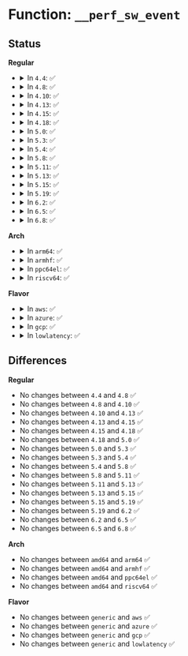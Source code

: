 # Function: <code>__perf_sw_event</code>

## Status
<b>Regular</b>
<ul>
<li>
<details>
<summary>In <code>4.4</code>: ✅</summary>

```c
void __perf_sw_event(u32 event_id, u64 nr, struct pt_regs *regs, u64 addr);
```

**Collision:** Unique Global

**Inline:** No

**Transformation:** False

**Instances:**

```
In kernel/events/core.c (ffffffff811846c0)
Location: kernel/events/core.c:6714
Inline: False
Direct callers:
  - arch/x86/mm/fault.c:__do_page_fault
  - arch/x86/mm/fault.c:__do_page_fault
  - arch/x86/mm/fault.c:__do_page_fault
```
**Symbols:**

```
ffffffff811846c0-ffffffff81184743: __perf_sw_event (STB_GLOBAL)
```
</details>
</li>
<li>
<details>
<summary>In <code>4.8</code>: ✅</summary>

```c
void __perf_sw_event(u32 event_id, u64 nr, struct pt_regs *regs, u64 addr);
```

**Collision:** Unique Global

**Inline:** No

**Transformation:** False

**Instances:**

```
In kernel/events/core.c (ffffffff81196430)
Location: kernel/events/core.c:7308
Inline: False
Direct callers:
  - arch/x86/mm/fault.c:__do_page_fault
  - arch/x86/mm/fault.c:__do_page_fault
  - arch/x86/mm/fault.c:__do_page_fault
```
**Symbols:**

```
ffffffff81196430-ffffffff811964b3: __perf_sw_event (STB_GLOBAL)
```
</details>
</li>
<li>
<details>
<summary>In <code>4.10</code>: ✅</summary>

```c
void __perf_sw_event(u32 event_id, u64 nr, struct pt_regs *regs, u64 addr);
```

**Collision:** Unique Global

**Inline:** No

**Transformation:** False

**Instances:**

```
In kernel/events/core.c (ffffffff811a5eb0)
Location: kernel/events/core.c:7421
Inline: False
Direct callers:
  - arch/x86/mm/fault.c:__do_page_fault
  - arch/x86/mm/fault.c:__do_page_fault
  - arch/x86/mm/fault.c:__do_page_fault
```
**Symbols:**

```
ffffffff811a5eb0-ffffffff811a5f33: __perf_sw_event (STB_GLOBAL)
```
</details>
</li>
<li>
<details>
<summary>In <code>4.13</code>: ✅</summary>

```c
void __perf_sw_event(u32 event_id, u64 nr, struct pt_regs *regs, u64 addr);
```

**Collision:** Unique Global

**Inline:** No

**Transformation:** False

**Instances:**

```
In kernel/events/core.c (ffffffff811ad630)
Location: kernel/events/core.c:7644
Inline: False
Direct callers:
  - arch/x86/mm/fault.c:__do_page_fault
  - arch/x86/mm/fault.c:__do_page_fault
  - arch/x86/mm/fault.c:__do_page_fault
```
**Symbols:**

```
ffffffff811ad630-ffffffff811ad6b3: __perf_sw_event (STB_GLOBAL)
```
</details>
</li>
<li>
<details>
<summary>In <code>4.15</code>: ✅</summary>

```c
void __perf_sw_event(u32 event_id, u64 nr, struct pt_regs *regs, u64 addr);
```

**Collision:** Unique Global

**Inline:** No

**Transformation:** False

**Instances:**

```
In kernel/events/core.c (ffffffff811c11a0)
Location: kernel/events/core.c:7641
Inline: False
Direct callers:
  - arch/x86/mm/fault.c:__do_page_fault
  - arch/x86/mm/fault.c:__do_page_fault
  - arch/x86/mm/fault.c:__do_page_fault
```
**Symbols:**

```
ffffffff811c11a0-ffffffff811c1225: __perf_sw_event (STB_GLOBAL)
```
</details>
</li>
<li>
<details>
<summary>In <code>4.18</code>: ✅</summary>

```c
void __perf_sw_event(u32 event_id, u64 nr, struct pt_regs *regs, u64 addr);
```

**Collision:** Unique Global

**Inline:** No

**Transformation:** False

**Instances:**

```
In kernel/events/core.c (ffffffff811e1510)
Location: kernel/events/core.c:8023
Inline: False
Direct callers:
  - arch/x86/mm/fault.c:__do_page_fault
  - arch/x86/mm/fault.c:__do_page_fault
  - arch/x86/mm/fault.c:__do_page_fault
```
**Symbols:**

```
ffffffff811e1510-ffffffff811e1595: __perf_sw_event (STB_GLOBAL)
```
</details>
</li>
<li>
<details>
<summary>In <code>5.0</code>: ✅</summary>

```c
void __perf_sw_event(u32 event_id, u64 nr, struct pt_regs *regs, u64 addr);
```

**Collision:** Unique Global

**Inline:** No

**Transformation:** False

**Instances:**

```
In kernel/events/core.c (ffffffff811f1970)
Location: kernel/events/core.c:8032
Inline: False
Direct callers:
  - arch/x86/mm/fault.c:__do_page_fault
  - arch/x86/mm/fault.c:__do_page_fault
  - arch/x86/mm/fault.c:__do_page_fault
```
**Symbols:**

```
ffffffff811f1970-ffffffff811f1a05: __perf_sw_event (STB_GLOBAL)
```
</details>
</li>
<li>
<details>
<summary>In <code>5.3</code>: ✅</summary>

```c
void __perf_sw_event(u32 event_id, u64 nr, struct pt_regs *regs, u64 addr);
```

**Collision:** Unique Global

**Inline:** No

**Transformation:** False

**Instances:**

```
In kernel/events/core.c (ffffffff81209530)
Location: kernel/events/core.c:8336
Inline: False
Direct callers:
  - arch/x86/mm/fault.c:do_user_addr_fault
  - arch/x86/mm/fault.c:do_user_addr_fault
  - arch/x86/mm/fault.c:do_user_addr_fault
```
**Symbols:**

```
ffffffff81209530-ffffffff812095b5: __perf_sw_event (STB_GLOBAL)
```
</details>
</li>
<li>
<details>
<summary>In <code>5.4</code>: ✅</summary>

```c
void __perf_sw_event(u32 event_id, u64 nr, struct pt_regs *regs, u64 addr);
```

**Collision:** Unique Global

**Inline:** No

**Transformation:** False

**Instances:**

```
In kernel/events/core.c (ffffffff812168a0)
Location: kernel/events/core.c:8452
Inline: False
Direct callers:
  - arch/x86/mm/fault.c:do_user_addr_fault
  - arch/x86/mm/fault.c:do_user_addr_fault
  - arch/x86/mm/fault.c:do_user_addr_fault
```
**Symbols:**

```
ffffffff812168a0-ffffffff81216925: __perf_sw_event (STB_GLOBAL)
```
</details>
</li>
<li>
<details>
<summary>In <code>5.8</code>: ✅</summary>

```c
void __perf_sw_event(u32 event_id, u64 nr, struct pt_regs *regs, u64 addr);
```

**Collision:** Unique Global

**Inline:** No

**Transformation:** False

**Instances:**

```
In kernel/events/core.c (ffffffff812427a0)
Location: kernel/events/core.c:9002
Inline: False
Direct callers:
  - arch/x86/mm/fault.c:do_user_addr_fault
  - arch/x86/mm/fault.c:do_user_addr_fault
  - arch/x86/mm/fault.c:do_user_addr_fault
```
**Symbols:**

```
ffffffff812427a0-ffffffff81242825: __perf_sw_event (STB_GLOBAL)
```
</details>
</li>
<li>
<details>
<summary>In <code>5.11</code>: ✅</summary>

```c
void __perf_sw_event(u32 event_id, u64 nr, struct pt_regs *regs, u64 addr);
```

**Collision:** Unique Global

**Inline:** No

**Transformation:** False

**Instances:**

```
In kernel/events/core.c (ffffffff8124cf00)
Location: kernel/events/core.c:9268
Inline: False
Direct callers:
  - arch/x86/mm/fault.c:do_user_addr_fault
  - mm/memory.c:handle_mm_fault
  - mm/memory.c:handle_mm_fault
```
**Symbols:**

```
ffffffff8124cf00-ffffffff8124cf7d: __perf_sw_event (STB_GLOBAL)
```
</details>
</li>
<li>
<details>
<summary>In <code>5.13</code>: ✅</summary>

```c
void __perf_sw_event(u32 event_id, u64 nr, struct pt_regs *regs, u64 addr);
```

**Collision:** Unique Global

**Inline:** No

**Transformation:** False

**Instances:**

```
In kernel/events/core.c (ffffffff81251600)
Location: kernel/events/core.c:9398
Inline: False
Direct callers:
  - arch/x86/mm/fault.c:do_user_addr_fault
  - mm/memory.c:handle_mm_fault
  - mm/memory.c:handle_mm_fault
```
**Symbols:**

```
ffffffff81251600-ffffffff8125167d: __perf_sw_event (STB_GLOBAL)
```
</details>
</li>
<li>
<details>
<summary>In <code>5.15</code>: ✅</summary>

```c
void __perf_sw_event(u32 event_id, u64 nr, struct pt_regs *regs, u64 addr);
```

**Collision:** Unique Global

**Inline:** No

**Transformation:** False

**Instances:**

```
In kernel/events/core.c (ffffffff8128c400)
Location: kernel/events/core.c:9517
Inline: False
Direct callers:
  - arch/x86/mm/fault.c:do_user_addr_fault
  - mm/memory.c:handle_mm_fault
  - mm/memory.c:handle_mm_fault
```
**Symbols:**

```
ffffffff8128c400-ffffffff8128c47d: __perf_sw_event (STB_GLOBAL)
```
</details>
</li>
<li>
<details>
<summary>In <code>5.19</code>: ✅</summary>

```c
void __perf_sw_event(u32 event_id, u64 nr, struct pt_regs *regs, u64 addr);
```

**Collision:** Unique Global

**Inline:** No

**Transformation:** False

**Instances:**

```
In kernel/events/core.c (ffffffff812e0f90)
Location: kernel/events/core.c:9452
Inline: False
Direct callers:
  - arch/x86/mm/fault.c:do_user_addr_fault
  - mm/memory.c:handle_mm_fault
  - mm/memory.c:handle_mm_fault
```
**Symbols:**

```
ffffffff812e0f90-ffffffff812e1054: __perf_sw_event (STB_GLOBAL)
```
</details>
</li>
<li>
<details>
<summary>In <code>6.2</code>: ✅</summary>

```c
void __perf_sw_event(u32 event_id, u64 nr, struct pt_regs *regs, u64 addr);
```

**Collision:** Unique Global

**Inline:** No

**Transformation:** False

**Instances:**

```
In kernel/events/core.c (ffffffff81349490)
Location: kernel/events/core.c:9777
Inline: False
Direct callers:
  - arch/x86/mm/fault.c:do_user_addr_fault
  - mm/memory.c:handle_mm_fault
  - mm/memory.c:handle_mm_fault
```
**Symbols:**

```
ffffffff81349490-ffffffff81349554: __perf_sw_event (STB_GLOBAL)
```
</details>
</li>
<li>
<details>
<summary>In <code>6.5</code>: ✅</summary>

```c
void __perf_sw_event(u32 event_id, u64 nr, struct pt_regs *regs, u64 addr);
```

**Collision:** Unique Global

**Inline:** No

**Transformation:** False

**Instances:**

```
In kernel/events/core.c (ffffffff8137a4a0)
Location: kernel/events/core.c:9806
Inline: False
Direct callers:
  - arch/x86/mm/fault.c:do_user_addr_fault
  - mm/memory.c:handle_mm_fault
  - mm/memory.c:handle_mm_fault
```
**Symbols:**

```
ffffffff8137a4a0-ffffffff8137a564: __perf_sw_event (STB_GLOBAL)
```
</details>
</li>
<li>
<details>
<summary>In <code>6.8</code>: ✅</summary>

```c
void __perf_sw_event(u32 event_id, u64 nr, struct pt_regs *regs, u64 addr);
```

**Collision:** Unique Global

**Inline:** No

**Transformation:** False

**Instances:**

```
In kernel/events/core.c (ffffffff813a36a0)
Location: kernel/events/core.c:9876
Inline: False
Direct callers:
  - arch/x86/mm/fault.c:do_user_addr_fault
  - mm/memory.c:handle_mm_fault
  - mm/memory.c:handle_mm_fault
```
**Symbols:**

```
ffffffff813a36a0-ffffffff813a3764: __perf_sw_event (STB_GLOBAL)
```
</details>
</li>
</ul>
<b>Arch</b>
<ul>
<li>
<details>
<summary>In <code>arm64</code>: ✅</summary>

```c
void __perf_sw_event(u32 event_id, u64 nr, struct pt_regs *regs, u64 addr);
```

**Collision:** Unique Global

**Inline:** No

**Transformation:** False

**Instances:**

```
In kernel/events/core.c (ffff8000102a0e20)
Location: kernel/events/core.c:8452
Inline: False
Direct callers:
  - arch/arm64/kernel/armv8_deprecated.c:cp15barrier_handler
  - arch/arm64/kernel/armv8_deprecated.c:swp_handler
  - arch/arm64/mm/fault.c:do_page_fault
  - arch/arm64/mm/fault.c:do_page_fault
  - arch/arm64/mm/fault.c:do_page_fault
```
**Symbols:**

```
ffff8000102a0e20-ffff8000102a0e70: __perf_sw_event (STB_GLOBAL)
```
</details>
</li>
<li>
<details>
<summary>In <code>armhf</code>: ✅</summary>

```c
void __perf_sw_event(u32 event_id, u64 nr, struct pt_regs *regs, u64 addr);
```

**Collision:** Unique Global

**Inline:** No

**Transformation:** False

**Instances:**

```
In kernel/events/core.c (c04d0eac)
Location: kernel/events/core.c:8452
Inline: False
Direct callers:
  - arch/arm/mm/fault.c:do_page_fault
  - arch/arm/mm/fault.c:do_page_fault
  - arch/arm/mm/fault.c:do_page_fault
```
**Symbols:**

```
c04d0eac-c04d0f64: __perf_sw_event (STB_GLOBAL)
```
</details>
</li>
<li>
<details>
<summary>In <code>ppc64el</code>: ✅</summary>

```c
void __perf_sw_event(u32 event_id, u64 nr, struct pt_regs *regs, u64 addr);
```

**Collision:** Unique Global

**Inline:** No

**Transformation:** False

**Instances:**

```
In kernel/events/core.c (c000000000352aa0)
Location: kernel/events/core.c:8452
Inline: False
Direct callers:
  - arch/powerpc/kernel/align.c:fix_alignment
  - arch/powerpc/kernel/align.c:fix_alignment
  - arch/powerpc/kernel/traps.c:altivec_assist_exception
  - arch/powerpc/kernel/traps.c:emulate_instruction
  - arch/powerpc/kernel/traps.c:emulate_instruction
  - arch/powerpc/kernel/traps.c:emulate_instruction
  - arch/powerpc/kernel/traps.c:emulate_instruction
  - arch/powerpc/kernel/traps.c:emulate_instruction
  - arch/powerpc/kernel/traps.c:emulate_instruction
  - arch/powerpc/kernel/traps.c:emulate_instruction
  - arch/powerpc/kernel/traps.c:emulate_instruction
  - arch/powerpc/kernel/traps.c:emulate_instruction
  - arch/powerpc/kernel/traps.c:p9_hmi_special_emu
  - arch/powerpc/kernel/traps.c:p9_hmi_special_emu
  - arch/powerpc/kernel/traps.c:p9_hmi_special_emu
  - arch/powerpc/kernel/traps.c:p9_hmi_special_emu
  - arch/powerpc/mm/fault.c:__do_page_fault
  - arch/powerpc/mm/fault.c:__do_page_fault
  - arch/powerpc/mm/fault.c:__do_page_fault
```
**Symbols:**

```
c000000000352aa0-c000000000352b68: __perf_sw_event (STB_GLOBAL)
```
</details>
</li>
<li>
<details>
<summary>In <code>riscv64</code>: ✅</summary>

```c
void __perf_sw_event(u32 event_id, u64 nr, struct pt_regs *regs, u64 addr);
```

**Collision:** Unique Global

**Inline:** No

**Transformation:** False

**Instances:**

```
In kernel/events/core.c (ffffffe0001cfee0)
Location: kernel/events/core.c:8452
Inline: False
Direct callers:
  - arch/riscv/mm/fault.c:do_page_fault
  - arch/riscv/mm/fault.c:do_page_fault
  - arch/riscv/mm/fault.c:do_page_fault
```
**Symbols:**

```
ffffffe0001cfee0-ffffffe0001cff86: __perf_sw_event (STB_GLOBAL)
```
</details>
</li>
</ul>
<b>Flavor</b>
<ul>
<li>
<details>
<summary>In <code>aws</code>: ✅</summary>

```c
void __perf_sw_event(u32 event_id, u64 nr, struct pt_regs *regs, u64 addr);
```

**Collision:** Unique Global

**Inline:** No

**Transformation:** False

**Instances:**

```
In kernel/events/core.c (ffffffff8120eef0)
Location: kernel/events/core.c:8452
Inline: False
Direct callers:
  - arch/x86/mm/fault.c:do_user_addr_fault
  - arch/x86/mm/fault.c:do_user_addr_fault
  - arch/x86/mm/fault.c:do_user_addr_fault
```
**Symbols:**

```
ffffffff8120eef0-ffffffff8120ef75: __perf_sw_event (STB_GLOBAL)
```
</details>
</li>
<li>
<details>
<summary>In <code>azure</code>: ✅</summary>

```c
void __perf_sw_event(u32 event_id, u64 nr, struct pt_regs *regs, u64 addr);
```

**Collision:** Unique Global

**Inline:** No

**Transformation:** False

**Instances:**

```
In kernel/events/core.c (ffffffff81201ca0)
Location: kernel/events/core.c:8452
Inline: False
Direct callers:
  - arch/x86/mm/fault.c:do_user_addr_fault
  - arch/x86/mm/fault.c:do_user_addr_fault
  - arch/x86/mm/fault.c:do_user_addr_fault
```
**Symbols:**

```
ffffffff81201ca0-ffffffff81201d25: __perf_sw_event (STB_GLOBAL)
```
</details>
</li>
<li>
<details>
<summary>In <code>gcp</code>: ✅</summary>

```c
void __perf_sw_event(u32 event_id, u64 nr, struct pt_regs *regs, u64 addr);
```

**Collision:** Unique Global

**Inline:** No

**Transformation:** False

**Instances:**

```
In kernel/events/core.c (ffffffff8120cc90)
Location: kernel/events/core.c:8452
Inline: False
Direct callers:
  - arch/x86/mm/fault.c:do_user_addr_fault
  - arch/x86/mm/fault.c:do_user_addr_fault
  - arch/x86/mm/fault.c:do_user_addr_fault
```
**Symbols:**

```
ffffffff8120cc90-ffffffff8120cd15: __perf_sw_event (STB_GLOBAL)
```
</details>
</li>
<li>
<details>
<summary>In <code>lowlatency</code>: ✅</summary>

```c
void __perf_sw_event(u32 event_id, u64 nr, struct pt_regs *regs, u64 addr);
```

**Collision:** Unique Global

**Inline:** No

**Transformation:** False

**Instances:**

```
In kernel/events/core.c (ffffffff8121bb10)
Location: kernel/events/core.c:8452
Inline: False
Direct callers:
  - arch/x86/mm/fault.c:do_user_addr_fault
  - arch/x86/mm/fault.c:do_user_addr_fault
  - arch/x86/mm/fault.c:do_user_addr_fault
```
**Symbols:**

```
ffffffff8121bb10-ffffffff8121bbaf: __perf_sw_event (STB_GLOBAL)
```
</details>
</li>
</ul>

## Differences
<b>Regular</b>
<ul>
<li>
No changes between <code>4.4</code> and <code>4.8</code> ✅
</li>
<li>
No changes between <code>4.8</code> and <code>4.10</code> ✅
</li>
<li>
No changes between <code>4.10</code> and <code>4.13</code> ✅
</li>
<li>
No changes between <code>4.13</code> and <code>4.15</code> ✅
</li>
<li>
No changes between <code>4.15</code> and <code>4.18</code> ✅
</li>
<li>
No changes between <code>4.18</code> and <code>5.0</code> ✅
</li>
<li>
No changes between <code>5.0</code> and <code>5.3</code> ✅
</li>
<li>
No changes between <code>5.3</code> and <code>5.4</code> ✅
</li>
<li>
No changes between <code>5.4</code> and <code>5.8</code> ✅
</li>
<li>
No changes between <code>5.8</code> and <code>5.11</code> ✅
</li>
<li>
No changes between <code>5.11</code> and <code>5.13</code> ✅
</li>
<li>
No changes between <code>5.13</code> and <code>5.15</code> ✅
</li>
<li>
No changes between <code>5.15</code> and <code>5.19</code> ✅
</li>
<li>
No changes between <code>5.19</code> and <code>6.2</code> ✅
</li>
<li>
No changes between <code>6.2</code> and <code>6.5</code> ✅
</li>
<li>
No changes between <code>6.5</code> and <code>6.8</code> ✅
</li>
</ul>
<b>Arch</b>
<ul>
<li>
No changes between <code>amd64</code> and <code>arm64</code> ✅
</li>
<li>
No changes between <code>amd64</code> and <code>armhf</code> ✅
</li>
<li>
No changes between <code>amd64</code> and <code>ppc64el</code> ✅
</li>
<li>
No changes between <code>amd64</code> and <code>riscv64</code> ✅
</li>
</ul>
<b>Flavor</b>
<ul>
<li>
No changes between <code>generic</code> and <code>aws</code> ✅
</li>
<li>
No changes between <code>generic</code> and <code>azure</code> ✅
</li>
<li>
No changes between <code>generic</code> and <code>gcp</code> ✅
</li>
<li>
No changes between <code>generic</code> and <code>lowlatency</code> ✅
</li>
</ul>

